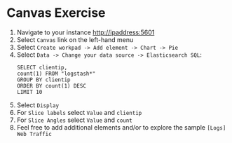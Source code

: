 # Canvas Exercise

1. Navigate to your instance [http://ipaddress:5601](http://ipaddress:5601)
2. Select `Canvas` link on the left-hand menu
3. Select `Create workpad -> Add element -> Chart -> Pie`
4. Select `Data -> Change your data source -> Elasticsearch SQL`:
   ```
   SELECT clientip,
   count(1) FROM "logstash*"
   GROUP BY clientip
   ORDER BY count(1) DESC
   LIMIT 10
   ```
5. Select `Display`
6. For `Slice labels` select `Value` and `clientip`
1. For `Slice Angles` select `Value` and `count`
7. Feel free to add additional elements and/or to explore the sample `[Logs] Web Traffic`
